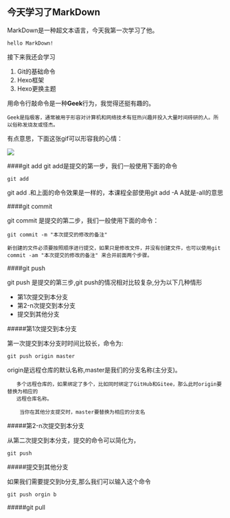 ## 今天学习了MarkDown
MarkDown是一种超文本语言，今天我第一次学习了他。


   `hello MarkDown!`


接下来我还会学习
1. Git的基础命令
1. Hexo框架
1. Hexo更换主题

用命令行敲命令是一种**Geek**行为，我觉得还挺有趣的。

   `Geek是指极客，通常被用于形容对计算机和网络技术有狂热兴趣并投入大量时间砖研的人。所以俗称发烧友或怪杰。`

有点意思，下面这张gif可以形容我的心情：

![](https://qgt-style.oss-cn-hangzhou.aliyuncs.com/newcoursep4/g1/g1-2-2/tenor.gif)


####git add
git add是提交的第一步，我们一般使用下面的命令

```git add ```

git add .和上面的命令效果是一样的，本课程全部使用git add -A
A就是-all的意思

####git commit

git commit 是提交的第二步，我们一般使用下面的命令：

```git commit -m "本次提交的修改的备注"```

```新创建的文件必须要按照顺序进行提交，如果只是修改文件，并没有创建文件，也可以使用git commit -am "本次提交的修改的备注" 来合并前面两个步骤。```

####git push

git push 是提交的第三步,git push的情况相对比较复杂,分为以下几种情形

* 第1次提交到本分支 
* 第2-n次提交到本分支 
* 提交到其他分支

#####第1次提交到本分支

第一次提交到本分支时时间比较长，命令为:

```git push origin master```

origin是远程仓库的默认名称,master是我们的分支名称(主分支)。

```绝大多数情况下我们一个工程只会绑定一个远程仓库，比如我们课程中的GitHub，但是Git是支持绑定
   多个远程仓库的，如果绑定了多个，比如同时绑定了GitHub和Gitee，那么此时origin要替换为相应的
   远程仓库名称。

    当你在其他分支提交时，master要替换为相应的分支名
```

#####第2-n次提交到本分支 

从第二次提交到本分支，提交的命令可以简化为，

```git push```

#####提交到其他分支

如果我们需要提交到b分支,那么我们可以输入这个命令

```git push orgin b```

#####git pull


